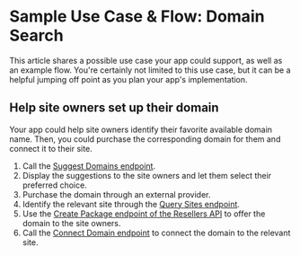 # Sample Use Case & Flow: Domain Search


This article shares a possible use case your app could support, as well as an example flow.
You're certainly not limited to this use case, but it can be a helpful jumping off point
as you plan your app's implementation.


## Help site owners set up their domain


Your app could help site owners identify their favorite available domain name.
Then, you could purchase the corresponding domain for them and connect it to
their site.


1. Call the [Suggest Domains endpoint](https://dev.wix.com/api/rest/account-level-apis/domain-search/suggest-domains).
1. Display the suggestions to the site owners and let them select their preferred choice.
1. Purchase the domain through an external provider.
1. Identify the relevant site through the
   [Query Sites endpoint](https://dev.wix.com/api/rest/account-level-apis/sites/query-sites).
1. Use the
   [Create Package endpoint of the Resellers API](https://dev.wix.com/api/rest/account-level-apis/resellers/packages/create-package-v2)
   to offer the domain to the site owners.
1. Call the
   [Connect Domain endpoint](https://dev.wix.com/api/rest/account-level-apis/domain-search/connect-domain)
   to connect the domain to the relevant site.

